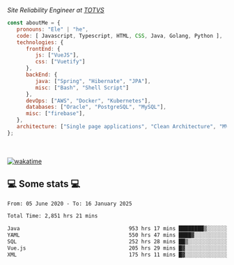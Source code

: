 <p><em>Site Reliability Engineer at <a href="https://www.totvs.com/">TOTVS</a></br>
</em></p>


```javascript
const aboutMe = {
   pronouns: "Ele" | "he",
   code: [ Javascript, Typescript, HTML, CSS, Java, Golang, Python ],
   technologies: {
      frontEnd: {
         js: ["VueJS"],
         css: ["Vuetify"]
      },
      backEnd: {
         java: ["Spring", "Hibernate", "JPA"],
         misc: ["Bash", "Shell Script"]
      },
      devOps: ["AWS", "Docker", "Kubernetes"],
      databases: ["Oracle", "PostgreSQL", "MySQL"],
      misc: ["firebase"],
   },
   architecture: ["Single page applications", "Clean Architecture", "MVC", "Microservices"],
};
```
</br></br>
[![wakatime](https://wakatime.com/badge/user/a3a8ed06-d304-4d6b-bc86-4adc418cdea7.svg)](https://wakatime.com/@a3a8ed06-d304-4d6b-bc86-4adc418cdea7)
<h2>💻 Some stats 💻</h2>

<!--START_SECTION:waka-->

```txt
From: 05 June 2020 - To: 16 January 2025

Total Time: 2,851 hrs 21 mins

Java                                   953 hrs 17 mins ████████▒░░░░░░░░░░░░░░░░   33.43 %
YAML                                   550 hrs 47 mins ████▓░░░░░░░░░░░░░░░░░░░░   19.32 %
SQL                                    252 hrs 28 mins ██▒░░░░░░░░░░░░░░░░░░░░░░   08.85 %
Vue.js                                 205 hrs 29 mins █▓░░░░░░░░░░░░░░░░░░░░░░░   07.21 %
XML                                    175 hrs 11 mins █▓░░░░░░░░░░░░░░░░░░░░░░░   06.14 %
```

<!--END_SECTION:waka-->
